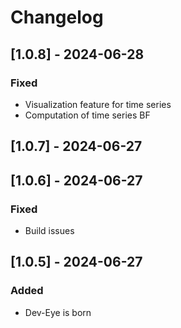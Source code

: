 # Changelog


## [1.0.8] - 2024-06-28
### Fixed
- Visualization feature for time series
- Computation of time series BF
## [1.0.7] - 2024-06-27
## [1.0.6] - 2024-06-27
### Fixed
- Build issues

## [1.0.5] - 2024-06-27
### Added
- Dev-Eye is born
